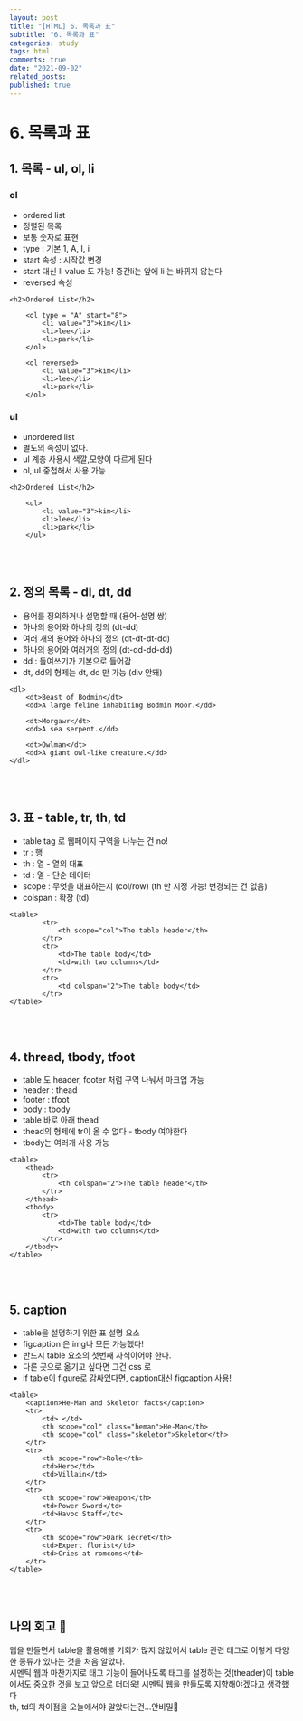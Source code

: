 ```yaml
---
layout: post
title: "[HTML] 6. 목록과 표"
subtitle: "6. 목록과 표"
categories: study
tags: html
comments: true
date: "2021-09-02"
related_posts:
published: true
---
```



# 6. 목록과 표

## 1. 목록 - ul, ol, li
### ol
- ordered list
- 정렬된 목록
- 보통 숫자로 표현
- type : 기본 1, A, I, i
- start 속성 : 시작값 변경
- start 대신 li value 도 가능! 중간li는 앞에 li 는 바뀌지 않는다
- reversed 속성

```
<h2>Ordered List</h2>

    <ol type = "A" start="8">
        <li value="3">kim</li>
        <li>lee</li>
        <li>park</li>
    </ol>

    <ol reversed>
        <li value="3">kim</li>
        <li>lee</li>
        <li>park</li>
    </ol>

```

### ul
- unordered list
- 별도의 속성이 없다.
- ul 계층 사용시 색깔,모양이 다르게 된다
- ol, ul 중첩해서 사용 가능

```
<h2>Ordered List</h2>

    <ul>
        <li value="3">kim</li>
        <li>lee</li>
        <li>park</li>
    </ul>

```

<br><br>

## 2. 정의 목록 - dl, dt, dd
- 용어를 정의하거나 설명할 때 (용어-설명 쌍)
- 하나의 용어와 하나의 정의 (dt-dd)
- 여러 개의 용어와 하나의 정의 (dt-dt-dt-dd)
- 하나의 용어와 여러개의 정의 (dt-dd-dd-dd)
- dd : 들여쓰기가 기본으로 들어감
- dt, dd의 형제는 dt, dd 만 가능 (div 안돼)

```
<dl>
    <dt>Beast of Bodmin</dt>
    <dd>A large feline inhabiting Bodmin Moor.</dd>

    <dt>Morgawr</dt>
    <dd>A sea serpent.</dd>

    <dt>Owlman</dt>
    <dd>A giant owl-like creature.</dd>
</dl>

```

<br><br>

## 3. 표 - table, tr, th, td

- table tag 로 웹페이지 구역을 나누는 건 no!
- tr : 행
- th : 열 - 열의 대표
- td : 열 - 단순 데이터
- scope : 무엇을 대표하는지 (col/row) (th 만 지정 가능! 변경되는 건 없음)
- colspan : 확장 (td)

```
<table>
        <tr>
            <th scope="col">The table header</th>
        </tr>
        <tr>
            <td>The table body</td>
            <td>with two columns</td>
        </tr>
        <tr>
            <td colspan="2">The table body</td>
        </tr>
</table>
```

<br><br>


## 4. thread, tbody, tfoot
- table 도 header, footer 처럼 구역 나눠서 마크업 가능
- header : thead
- footer : tfoot
- body : tbody
- table 바로 아래 thead
- thead의 형제에 tr이 올 수 없다 - tbody 여야한다
- tbody는 여러개 사용 가능

```
<table>
    <thead>
        <tr>
            <th colspan="2">The table header</th>
        </tr>
    </thead>
    <tbody>
        <tr>
            <td>The table body</td>
            <td>with two columns</td>
        </tr>
    </tbody>
</table>
```



<br><br>

## 5. caption
- table을 설명하기 위한 표 설명 요소
- figcaption 은 img나 모든 가능했다!
- 반드시 table 요소의 첫번째 자식이어야 한다.
- 다른 곳으로 옮기고 싶다면 그건 css 로
- if table이 figure로 감싸있다면, caption대신 figcaption 사용!


```
<table>
    <caption>He-Man and Skeletor facts</caption>
    <tr>
        <td> </td>
        <th scope="col" class="heman">He-Man</th>
        <th scope="col" class="skeletor">Skeletor</th>
    </tr>
    <tr>
        <th scope="row">Role</th>
        <td>Hero</td>
        <td>Villain</td>
    </tr>
    <tr>
        <th scope="row">Weapon</th>
        <td>Power Sword</td>
        <td>Havoc Staff</td>
    </tr>
    <tr>
        <th scope="row">Dark secret</th>
        <td>Expert florist</td>
        <td>Cries at romcoms</td>
    </tr>
</table>
```



<br><br>


## 나의 회고 🤫
웹을 만들면서 table을 활용해볼 기회가 많지 않았어서 table 관련 태그로 이렇게 다양한 종류가 있다는 것을 처음 알았다. <br>
시멘틱 웹과 마찬가지로 태그 기능이 들어나도록 태그를 설정하는 것(theader)이 table에서도 중요한 것을 보고 앞으로 더더욱! 시멘틱 웹을 만들도록 지향해야겠다고 생각했다<br>
th, td의 차이점을 오늘에서야 알았다는건...안비밀🤪

